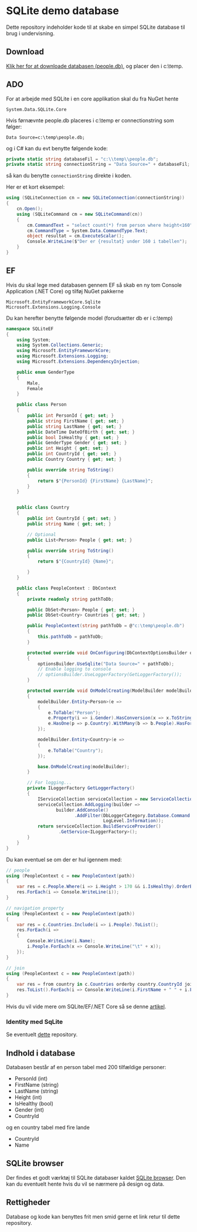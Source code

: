 # SQLite demo database

Dette repository indeholder kode til at skabe en simpel SQLite database til brug i undervisning.

## Download

[Klik her for at downloade databasen (people.db)](https://github.com/devcronberg/undervisning-db-sqlite/raw/master/undervisning-db-sqlite/Data/people.db), og placer den i c:\temp.

## ADO

For at arbejde med SQLite i en core applikation skal du fra NuGet hente

```
System.Data.SQLite.Core
```

Hvis førnævnte people.db placeres i c:\temp er connectionstring som følger:

```
Data Source=c:\temp\people.db;
```

og i C# kan du evt benytte følgende kode:

```csharp
private static string databaseFil = "c:\\temp\\people.db";
private static string connectionString = "Data Source=" + databaseFil;
```

så kan du benytte `connectionString` direkte i koden.

Her er et kort eksempel:

```csharp
using (SQLiteConnection cn = new SQLiteConnection(connectionString))
{
    cn.Open();
    using (SQLiteCommand cm = new SQLiteCommand(cn))
    {
        cm.CommandText = "select count(*) from person where height<160";
        cm.CommandType = System.Data.CommandType.Text;
        object resultat = cm.ExecuteScalar();
        Console.WriteLine($"Der er {resultat} under 160 i tabellen");
    }
}
```

## EF

Hvis du skal lege med databasen gennem EF så skab en ny tom Console Application (.NET Core) og tilføj NuGet pakkerne

```
Microsoft.EntityFrameworkCore.Sqlite
Microsoft.Extensions.Logging.Console
```

Du kan herefter benytte følgende model (forudsætter db er i c:\temp)

```csharp
namespace SQLiteEF
{
    using System;
    using System.Collections.Generic;
    using Microsoft.EntityFrameworkCore;
    using Microsoft.Extensions.Logging;
    using Microsoft.Extensions.DependencyInjection;

    public enum GenderType
    {
        Male,
        Female
    }

    public class Person
    {
        public int PersonId { get; set; }
        public string FirstName { get; set; }
        public string LastName { get; set; }
        public DateTime DateOfBirth { get; set; }
        public bool IsHealthy { get; set; }
        public GenderType Gender { get; set; }
        public int Height { get; set; }
        public int CountryId { get; set; }
        public Country Country { get; set; }

        public override string ToString()
        {
            return $"{PersonId} {FirstName} {LastName}";
        }
    }


    public class Country
    {
        public int CountryId { get; set; }
        public string Name { get; set; }

        // Optional
        public List<Person> People { get; set; }

        public override string ToString()
        {
            return $"{CountryId} {Name}";

        }
    }

    public class PeopleContext : DbContext
    {
        private readonly string pathToDb;

        public DbSet<Person> People { get; set; }
        public DbSet<Country> Countries { get; set; }

        public PeopleContext(string pathToDb = @"c:\temp\people.db")
        {
            this.pathToDb = pathToDb;
        }

        protected override void OnConfiguring(DbContextOptionsBuilder optionsBuilder)
        {
            optionsBuilder.UseSqlite("Data Source=" + pathToDb);
            // Enable logging to console
            // optionsBuilder.UseLoggerFactory(GetLoggerFactory());
        }

        protected override void OnModelCreating(ModelBuilder modelBuilder)
        {
            modelBuilder.Entity<Person>(e =>
            {
                e.ToTable("Person");
                e.Property(i => i.Gender).HasConversion(x => x.ToString(), x => (GenderType)Enum.Parse(typeof(GenderType), x));
                e.HasOne(p => p.Country).WithMany(b => b.People).HasForeignKey(p => p.CountryId);
            });

            modelBuilder.Entity<Country>(e =>
            {
                e.ToTable("Country");
            });

            base.OnModelCreating(modelBuilder);
        }

        // For logging...
        private ILoggerFactory GetLoggerFactory()
        {
            IServiceCollection serviceCollection = new ServiceCollection();
            serviceCollection.AddLogging(builder =>
                   builder.AddConsole()
                          .AddFilter(DbLoggerCategory.Database.Command.Name,
                                     LogLevel.Information));
            return serviceCollection.BuildServiceProvider()
                    .GetService<ILoggerFactory>();
        }
    }
}
```

Du kan eventuel se om der er hul igennem med:

```csharp
// people
using (PeopleContext c = new PeopleContext(path))
{
    var res = c.People.Where(i => i.Height > 170 && i.IsHealthy).OrderBy(i => i.LastName).ToList();
    res.ForEach(i => Console.WriteLine(i));
}

// navigation property
using (PeopleContext c = new PeopleContext(path))
{
    var res = c.Countries.Include(i => i.People).ToList();
    res.ForEach(i =>
    {
        Console.WriteLine(i.Name);
        i.People.ForEach(x => Console.WriteLine("\t" + x));
    });
}

// join
using (PeopleContext c = new PeopleContext(path))
{
    var res = from country in c.Countries orderby country.CountryId join person in c.People on country.CountryId equals person.CountryId select new { person.FirstName, person.LastName, country.Name };
    res.ToList().ForEach(i => Console.WriteLine(i.FirstName + " " + i.LastName + " from " + i.Name));
}
```

Hvis du vil vide mere om SQLite/EF/.NET Core så se denne [artikel](https://docs.microsoft.com/en-us/ef/core/get-started/netcore/new-db-sqlite).

### Identity med SqLite

Se eventuelt [dette](https://github.com/devcronberg/aspnetcore22-identity-ef-sqlite) repository.

## Indhold i database

Databasen består af en person tabel med 200 tilfældige personer:

- PersonId (int)
- FirstName (string)
- LastName (string)
- Height (int)
- IsHealthy (bool)
- Gender (int)
- CountryId

og en country tabel med fire lande

- CountryId
- Name

## SQLite browser

Der findes et godt værktøj til SQLite databaser kaldet [SQLite browser](https://sqlitebrowser.org/dl/). Den kan du eventuelt hente hvis du vil se nærmere på design og data.

## Rettigheder

Database og kode kan benyttes frit men smid gerne et link retur til dette repository.
